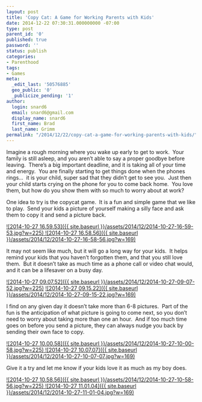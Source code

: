 ```yaml
---
layout: post
title: 'Copy Cat: A Game for Working Parents with Kids'
date: 2014-12-22 07:30:31.000000000 -07:00
type: post
parent_id: '0'
published: true
password: ''
status: publish
categories:
- Parenthood
tags:
- Games
meta:
  _edit_last: '50576885'
  geo_public: '0'
  _publicize_pending: '1'
author:
  login: snard6
  email: snard6@gmail.com
  display_name: snard6
  first_name: Brad
  last_name: Grimm
permalink: "/2014/12/22/copy-cat-a-game-for-working-parents-with-kids/"
---
```

Imagine a rough morning where you wake up early to get to work. &nbsp;Your family is still asleep, and you aren’t able to say a proper goodbye before leaving. &nbsp;There’s a big important deadline, and it is taking all of your time and energy. &nbsp;You are finally starting to get things done when the phones rings… &nbsp;it is your child, super sad that they didn’t get to see you. &nbsp;Just then your child starts crying on the phone for you to come back home. &nbsp;You love them, but how do you show them with so much to worry about at work?

One idea to try is the copycat game. &nbsp;It is a fun and simple game that we like to play. &nbsp;Send your kids a picture of yourself making a silly face and ask them to copy it and send a picture back.

[![2014-10-27 16.59.53]({{ site.baseurl }}/assets/2014/12/2014-10-27-16-59-53.jpg?w=225) ![2014-10-27 16.58.56]({{ site.baseurl }}/assets/2014/12/2014-10-27-16-58-56.jpg?w=169)](https://bradgrimm.files.wordpress.com/2014/12/2014-10-27-16-59-53.jpg)

It may not seem like much, but it will go a long way for your kids. &nbsp;It helps remind your kids that you haven’t forgotten them, and that you still love them. &nbsp;But it doesn’t take as much time as a phone call or video chat would, and it can be a lifesaver on a busy day.

[![2014-10-27 09.07.52]({{ site.baseurl }}/assets/2014/12/2014-10-27-09-07-52.jpg?w=225)](https://bradgrimm.files.wordpress.com/2014/12/2014-10-27-09-07-52.jpg) [![2014-10-27 09.15.22]({{ site.baseurl }}/assets/2014/12/2014-10-27-09-15-22.jpg?w=169)](https://bradgrimm.files.wordpress.com/2014/12/2014-10-27-09-15-22.jpg)

I find on any given day it doesn’t take more than 6-8 pictures. &nbsp;Part of the fun is the anticipation of what picture is going to come next, so you don’t need to worry about taking more than one an hour. &nbsp;And if too much time goes on before you send a picture, they can always nudge you back by sending their own face to copy.

[![2014-10-27 10.00.58]({{ site.baseurl }}/assets/2014/12/2014-10-27-10-00-58.jpg?w=225) ![2014-10-27 10.07.07]({{ site.baseurl }}/assets/2014/12/2014-10-27-10-07-07.jpg?w=169)](https://bradgrimm.files.wordpress.com/2014/12/2014-10-27-10-00-58.jpg)

Give it a try and let me know if your kids love it as much as my boy does.

[![2014-10-27 10.58.56]({{ site.baseurl }}/assets/2014/12/2014-10-27-10-58-56.jpg?w=225) ![2014-10-27 11.01.04]({{ site.baseurl }}/assets/2014/12/2014-10-27-11-01-04.jpg?w=169)](https://bradgrimm.files.wordpress.com/2014/12/2014-10-27-10-58-56.jpg)

